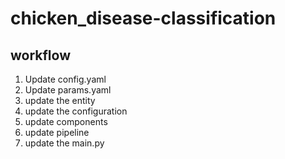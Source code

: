 # chicken_disease-classification

## workflow

1. Update config.yaml
2. Update params.yaml
3. update the entity
4. update the configuration
5. update components
6. update pipeline
7. update the main.py
